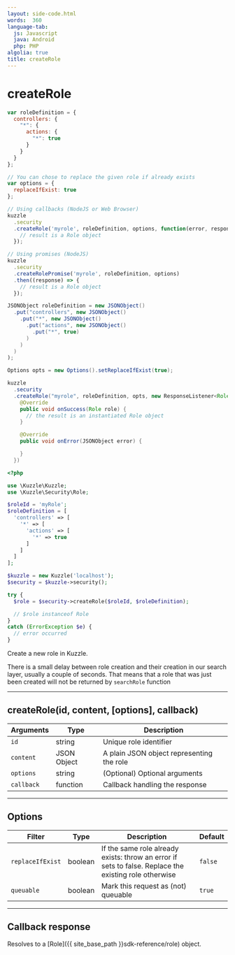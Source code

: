 ```yaml
---
layout: side-code.html
words:  360
language-tab:
  js: Javascript
  java: Android
  php: PHP
algolia: true
title: createRole
---
```


# createRole

```js
var roleDefinition = {
  controllers: {
    "*": {
      actions: {
        "*": true
      }
    }
  }
};

// You can chose to replace the given role if already exists
var options = {
  replaceIfExist: true
};

// Using callbacks (NodeJS or Web Browser)
kuzzle
  .security
  .createRole('myrole', roleDefinition, options, function(error, response) {
    // result is a Role object
  });

// Using promises (NodeJS)
kuzzle
  .security
  .createRolePromise('myrole', roleDefinition, options)
  .then((response) => {
    // result is a Role object
  });
```

```java
JSONObject roleDefinition = new JSONObject()
  .put("controllers", new JSONObject()
    .put("*", new JSONObject()
      .put("actions", new JSONObject()
        .put("*", true)
      )
    )
  )
);

Options opts = new Options().setReplaceIfExist(true);

kuzzle
  .security
  .createRole("myrole", roleDefinition, opts, new ResponseListener<Role>() {
    @Override
    public void onSuccess(Role role) {
      // the result is an instantiated Role object
    }

    @Override
    public void onError(JSONObject error) {

    }
  })
```

```php
<?php

use \Kuzzle\Kuzzle;
use \Kuzzle\Security\Role;

$roleId = 'myRole';
$roleDefinition = [
  'controllers' => [
    '*' => [
      'actions' => [
        '*' => true
      ]
    ]
  ]
];

$kuzzle = new Kuzzle('localhost');
$security = $kuzzle->security();

try {
  $role = $security->createRole($roleId, $roleDefinition);

  // $role instanceof Role
}
catch (ErrorException $e) {
  // error occurred
}
```

Create a new role in Kuzzle.

<aside class="notice">
There is a small delay between role creation and their creation in our search layer, usually a couple of seconds.
That means that a role that was just been created will not be returned by <code>searchRole</code> function
</aside>


---

## createRole(id, content, [options], callback)

| Arguments | Type | Description |
|---------------|---------|----------------------------------------|
| ``id`` | string | Unique role identifier |
| ``content`` | JSON Object | A plain JSON object representing the role |
| ``options`` | string | (Optional) Optional arguments |
| ``callback`` | function | Callback handling the response |

---

## Options

| Filter | Type | Description | Default |
|---------------|---------|----------------------------------------|---------|
| ``replaceIfExist`` | boolean | If the same role already exists: throw an error if sets to false. Replace the existing role otherwise | ``false`` |
| ``queuable`` | boolean | Mark this request as (not) queuable | ``true`` |

---

## Callback response

Resolves to a [Role]({{ site_base_path }}sdk-reference/role) object.
